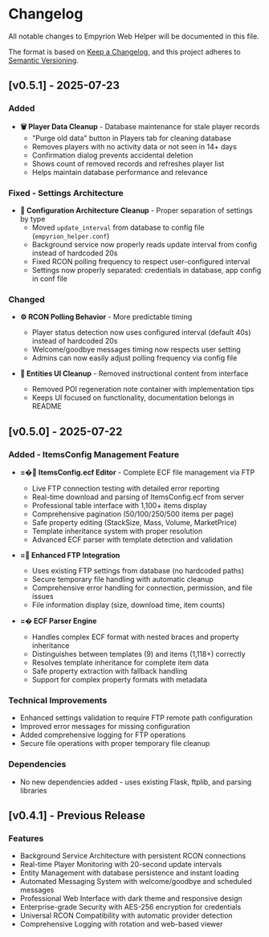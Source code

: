 # Changelog

All notable changes to Empyrion Web Helper will be documented in this file.

The format is based on [Keep a Changelog](https://keepachangelog.com/en/1.0.0/),
and this project adheres to [Semantic Versioning](https://semver.org/spec/v2.0.0.html).

## [v0.5.1] - 2025-07-23

### Added
- **🗑️ Player Data Cleanup** - Database maintenance for stale player records
  - "Purge old data" button in Players tab for cleaning database
  - Removes players with no activity data or not seen in 14+ days
  - Confirmation dialog prevents accidental deletion
  - Shows count of removed records and refreshes player list
  - Helps maintain database performance and relevance

### Fixed - Settings Architecture
- **🔧 Configuration Architecture Cleanup** - Proper separation of settings by type
  - Moved `update_interval` from database to config file (`empyrion_helper.conf`)
  - Background service now properly reads update interval from config instead of hardcoded 20s
  - Fixed RCON polling frequency to respect user-configured interval
  - Settings now properly separated: credentials in database, app config in conf file

### Changed
- **⚙️ RCON Polling Behavior** - More predictable timing
  - Player status detection now uses configured interval (default 40s) instead of hardcoded 20s
  - Welcome/goodbye messages timing now respects user setting
  - Admins can now easily adjust polling frequency via config file

- **🌌 Entities UI Cleanup** - Removed instructional content from interface
  - Removed POI regeneration note container with implementation tips
  - Keeps UI focused on functionality, documentation belongs in README

## [v0.5.0] - 2025-07-22

### Added - ItemsConfig Management Feature
- **=� ItemsConfig.ecf Editor** - Complete ECF file management via FTP
  - Live FTP connection testing with detailed error reporting
  - Real-time download and parsing of ItemsConfig.ecf from server
  - Professional table interface with 1,100+ items display
  - Comprehensive pagination (50/100/250/500 items per page)
  - Safe property editing (StackSize, Mass, Volume, MarketPrice)
  - Template inheritance system with proper resolution
  - Advanced ECF parser with template detection and validation

- **= Enhanced FTP Integration**
  - Uses existing FTP settings from database (no hardcoded paths)
  - Secure temporary file handling with automatic cleanup
  - Comprehensive error handling for connection, permission, and file issues
  - File information display (size, download time, item counts)

- **=� ECF Parser Engine**
  - Handles complex ECF format with nested braces and property inheritance
  - Distinguishes between templates (9) and items (1,118+) correctly
  - Resolves template inheritance for complete item data
  - Safe property extraction with fallback handling
  - Support for complex property formats with metadata

### Technical Improvements
- Enhanced settings validation to require FTP remote path configuration
- Improved error messages for missing configuration
- Added comprehensive logging for FTP operations
- Secure file operations with proper temporary file cleanup

### Dependencies
- No new dependencies added - uses existing Flask, ftplib, and parsing libraries

## [v0.4.1] - Previous Release

### Features
- Background Service Architecture with persistent RCON connections
- Real-time Player Monitoring with 20-second update intervals
- Entity Management with database persistence and instant loading
- Automated Messaging System with welcome/goodbye and scheduled messages
- Professional Web Interface with dark theme and responsive design
- Enterprise-grade Security with AES-256 encryption for credentials
- Universal RCON Compatibility with automatic provider detection
- Comprehensive Logging with rotation and web-based viewer